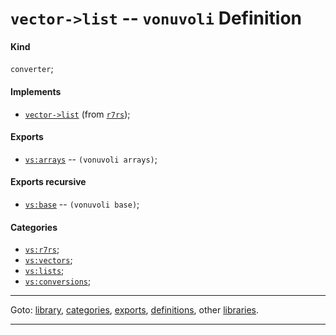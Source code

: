 

<a id='definition__vonuvoli__vector-_3e_list'></a>

# `vector->list` -- `vonuvoli` Definition


<a id='definition__vonuvoli__vector-_3e_list__kind'></a>

#### Kind

`converter`;


<a id='definition__vonuvoli__vector-_3e_list__implements'></a>

#### Implements

 * [`vector->list`](../../r7rs/definitions/vector-_3e_list.md#definition__r7rs__vector-_3e_list) (from [`r7rs`](../../r7rs/_index.md#library__r7rs));


<a id='definition__vonuvoli__vector-_3e_list__exports'></a>

#### Exports

 * [`vs:arrays`](../../vonuvoli/exports/vs_3a_arrays.md#export__vonuvoli__vs_3a_arrays) -- `(vonuvoli arrays)`;


<a id='definition__vonuvoli__vector-_3e_list__exports-recursive'></a>

#### Exports recursive

 * [`vs:base`](../../vonuvoli/exports/vs_3a_base.md#export__vonuvoli__vs_3a_base) -- `(vonuvoli base)`;


<a id='definition__vonuvoli__vector-_3e_list__categories'></a>

#### Categories

 * [`vs:r7rs`](../../vonuvoli/categories/vs_3a_r7rs.md#category__vonuvoli__vs_3a_r7rs);
 * [`vs:vectors`](../../vonuvoli/categories/vs_3a_vectors.md#category__vonuvoli__vs_3a_vectors);
 * [`vs:lists`](../../vonuvoli/categories/vs_3a_lists.md#category__vonuvoli__vs_3a_lists);
 * [`vs:conversions`](../../vonuvoli/categories/vs_3a_conversions.md#category__vonuvoli__vs_3a_conversions);

----

Goto: [library](../../vonuvoli/_index.md#library__vonuvoli), [categories](../../vonuvoli/categories/_index.md#toc__vonuvoli__categories), [exports](../../vonuvoli/exports/_index.md#toc__vonuvoli__exports), [definitions](../../vonuvoli/definitions/_index.md#toc__vonuvoli__definitions), other [libraries](../../_libraries.md#toc__libraries).

----

